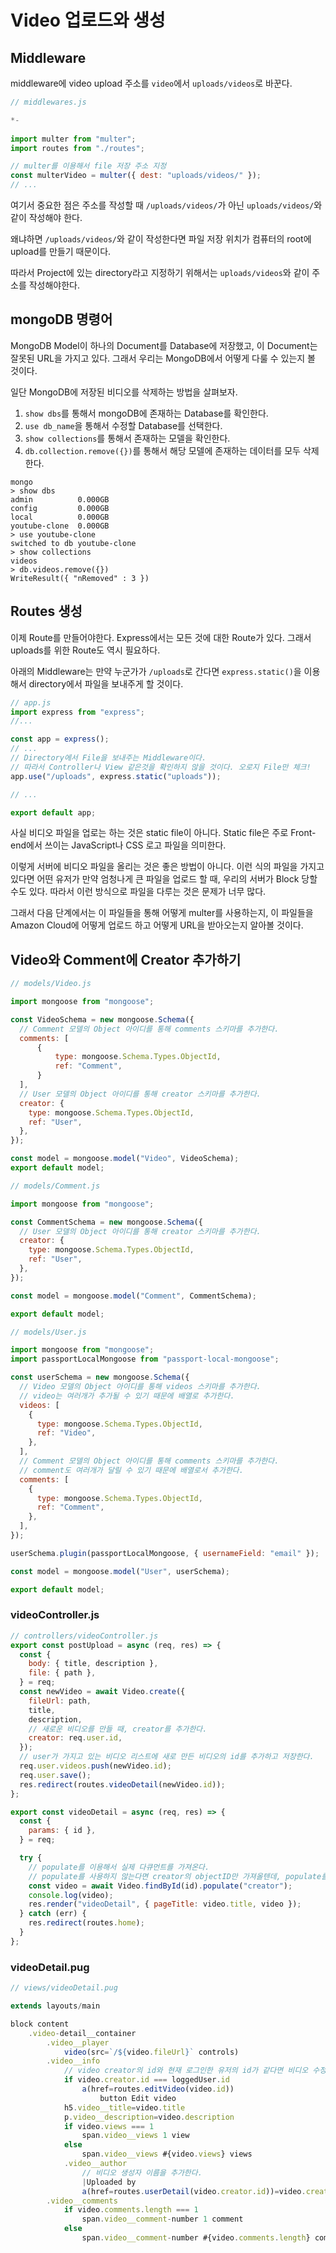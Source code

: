 # Video 업로드와 생성

## Middleware

middleware에 video upload 주소를 `video`에서 `uploads/videos`로 바꾼다.

``` js
// middlewares.js

*-
		 
import multer from "multer";
import routes from "./routes";

// multer를 이용해서 file 저장 주소 지정
const multerVideo = multer({ dest: "uploads/videos/" });
// ...
```

여기서 중요한 점은 주소를 작성할 때 `/uploads/videos/`가 아닌 `uploads/videos/`와 같이 작성해야 한다.

왜냐하면 `/uploads/videos/`와 같이 작성한다면 파일 저장 위치가 컴퓨터의 root에 upload를 만들기 때문이다.

따라서 Project에 있는 directory라고 지정하기 위해서는 `uploads/videos`와 같이 주소를 작성해야한다.

## mongoDB 명령어

MongoDB Model이 하나의 Document를 Database에 저장했고, 이 Document는 잘못된 URL을 가지고 있다. 그래서 우리는 MongoDB에서 어떻게 다룰 수 있는지 볼 것이다.

일단 MongoDB에 저장된 비디오를 삭제하는 방법을 살펴보자.

1. `show dbs`를 통해서 mongoDB에 존재하는 Database를 확인한다. 
2. `use db_name`을 통해서 수정할 Database를 선택한다.
3. `show collections`를 통해서 존재하는 모델을 확인한다.
4. `db.collection.remove({})`를 통해서 해당 모델에 존재하는 데이터를 모두 삭제한다.

``` shell
mongo
> show dbs
admin          0.000GB
config         0.000GB
local          0.000GB
youtube-clone  0.000GB
> use youtube-clone
switched to db youtube-clone
> show collections
videos
> db.videos.remove({})
WriteResult({ "nRemoved" : 3 })
```

## Routes 생성

이제 Route를 만들어야한다. Express에서는 모든 것에 대한 Route가 있다. 그래서 uploads를 위한 Route도 역시 필요하다.

아래의 Middleware는 만약 누군가가 `/uploads`로 간다면 `express.static()`을 이용해서 directory에서 파일을 보내주게 할 것이다.

``` js
// app.js
import express from "express";
//...

const app = express();
// ...
// Directory에서 File을 보내주는 Middleware이다.
// 따라서 Controller나 View 같은것을 확인하지 않을 것이다. 오로지 File만 체크!
app.use("/uploads", express.static("uploads"));

// ...

export default app;

```

사실 비디오 파일을 업로는 하는 것은 static file이 아니다. Static file은 주로 Front-end에서 쓰이는 JavaScript나 CSS 로고 파일을 의미한다. 

이렇게 서버에 비디오 파일을 올리는 것은 좋은 방법이 아니다. 이런 식의 파일을 가지고 있다면 어떤 유저가 만약 엄청나게 큰 파일을 업로드 할 때, 우리의 서버가 Block 당할 수도 있다. 따라서 이런 방식으로 파일을 다루는 것은 문제가 너무 많다.

그래서 다음 단계에서는 이 파일들을 통해 어떻게 multer를 사용하는지, 이 파일들을 Amazon Cloud에 어떻게 업로드 하고 어떻게 URL을 받아오는지 알아볼 것이다. 

## Video와 Comment에 Creator 추가하기

``` js
// models/Video.js

import mongoose from "mongoose";

const VideoSchema = new mongoose.Schema({
  // Comment 모델의 Object 아이디를 통해 comments 스키마를 추가한다.
  comments: [
      {
          type: mongoose.Schema.Types.ObjectId,
          ref: "Comment",
      }
  ],
  // User 모델의 Object 아이디를 통해 creator 스키마를 추가한다.
  creator: {
    type: mongoose.Schema.Types.ObjectId,
    ref: "User",
  },
});

const model = mongoose.model("Video", VideoSchema);
export default model;

```

``` js
// models/Comment.js

import mongoose from "mongoose";

const CommentSchema = new mongoose.Schema({
  // User 모델의 Object 아이디를 통해 creator 스키마를 추가한다.
  creator: {
    type: mongoose.Schema.Types.ObjectId,
    ref: "User",
  },
});

const model = mongoose.model("Comment", CommentSchema);

export default model;

```

``` js
// models/User.js

import mongoose from "mongoose";
import passportLocalMongoose from "passport-local-mongoose";

const userSchema = new mongoose.Schema({
  // Video 모델의 Object 아이디를 통해 videos 스키마를 추가한다.
  // video는 여러개가 추가될 수 있기 때문에 배열로 추가한다.
  videos: [
    {
      type: mongoose.Schema.Types.ObjectId,
      ref: "Video",
    },
  ],
  // Comment 모델의 Object 아이디를 통해 comments 스키마를 추가한다.
  // comment도 여러개가 달릴 수 있기 때문에 배열로서 추가한다.
  comments: [
    {
      type: mongoose.Schema.Types.ObjectId,
      ref: "Comment",
    },
  ],
});

userSchema.plugin(passportLocalMongoose, { usernameField: "email" });

const model = mongoose.model("User", userSchema);

export default model;

```

### videoController.js

``` js
// controllers/videoController.js
export const postUpload = async (req, res) => {
  const {
    body: { title, description },
    file: { path },
  } = req;
  const newVideo = await Video.create({
    fileUrl: path,
    title,
    description,
    // 새로운 비디오를 만들 때, creator를 추가한다.
    creator: req.user.id,
  });
  // user가 가지고 있는 비디오 리스트에 새로 만든 비디오의 id를 추가하고 저장한다.
  req.user.videos.push(newVideo.id);
  req.user.save();
  res.redirect(routes.videoDetail(newVideo.id));
};

export const videoDetail = async (req, res) => {
  const {
    params: { id },
  } = req;

  try {
    // populate를 이용해서 실제 다큐먼트를 가져온다.
    // populate를 사용하지 않는다면 creator의 objectID만 가져올텐데, populate를 사용해서 실제 다큐먼트로 videos, comments, name 등을 전부 가져올 수 있다.
    const video = await Video.findById(id).populate("creator");
    console.log(video);
    res.render("videoDetail", { pageTitle: video.title, video });
  } catch (err) {
    res.redirect(routes.home);
  }
};
```

### videoDetail.pug

``` js
// views/videoDetail.pug

extends layouts/main

block content
    .video-detail__container
        .video__player
            video(src=`/${video.fileUrl}` controls)
        .video__info
			// video creator의 id와 현재 로그인한 유저의 id가 같다면 비디오 수정 버튼을 추가한다.
            if video.creator.id === loggedUser.id
                a(href=routes.editVideo(video.id))
                    button Edit video
            h5.video__title=video.title
            p.video__description=video.description
            if video.views === 1
                span.video__views 1 view
            else 
                span.video__views #{video.views} views
            .video__author 
            	// 비디오 생성자 이름을 추가한다.
                |Uploaded by 
                a(href=routes.userDetail(video.creator.id))=video.creator.name
        .video__comments
            if video.comments.length === 1
                span.video__comment-number 1 comment
            else
                span.video__comment-number #{video.comments.length} comments
```

